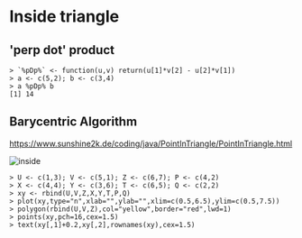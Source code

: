 # Inside triangle


## 'perp dot' product 

```
> `%pDp%` <- function(u,v) return(u[1]*v[2] - u[2]*v[1])
> a <- c(5,2); b <- c(3,4)
> a %pDp% b
[1] 14
```
## Barycentric Algorithm

https://www.sunshine2k.de/coding/java/PointInTriangle/PointInTriangle.html

![inside](https://github.com/user-attachments/assets/efaf6667-712e-4702-a346-20ef5ce54823)

```
> U <- c(1,3); V <- c(5,1); Z <- c(6,7); P <- c(4,2)
> X <- c(4,4); Y <- c(3,6); T <- c(6,5); Q <- c(2,2)
> xy <- rbind(U,V,Z,X,Y,T,P,Q)
> plot(xy,type="n",xlab="",ylab="",xlim=c(0.5,6.5),ylim=c(0.5,7.5))
> polygon(rbind(U,V,Z),col="yellow",border="red",lwd=1)
> points(xy,pch=16,cex=1.5)
> text(xy[,1]+0.2,xy[,2],rownames(xy),cex=1.5)

```

```

```
